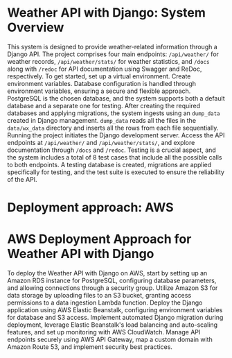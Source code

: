 # Weather API with Django: System Overview
This system is designed to provide weather-related information through a Django API. The project comprises four main endpoints: `/api/weather/` for weather records, `/api/weather/stats/` for weather statistics, and `/docs` along with `/redoc` for API documentation using Swagger and ReDoc, respectively.
To get started, set up a virtual environment. Create environment variables. Database configuration is handled through environment variables, ensuring a secure and flexible approach. PostgreSQL is the chosen database, and the system supports both a default database and a separate one for testing.
After creating the required databases and applying migrations, the system ingests using an `dump_data` created in Django management. `dump_data` reads all the files in the `data/wx_data` directory and inserts all the rows from each file sequentially. Running the project initiates the Django development server. Access the API endpoints at `/api/weather/` and `/api/weather/stats/`, and explore documentation through `/docs` and `/redoc`.
Testing is a crucial aspect, and the system includes a total of 8 test cases that include all the possible calls to both endpoints. A testing database is created, migrations are applied specifically for testing, and the test suite is executed to ensure the reliability of the API.

# Deployment approach: AWS
# AWS Deployment Approach for Weather API with Django
To deploy the Weather API with Django on AWS, start by setting up an Amazon RDS instance for PostgreSQL, configuring database parameters, and allowing connections through a security group. Utilize Amazon S3 for data storage by uploading files to an S3 bucket, granting access permissions to a data ingestion Lambda function. Deploy the Django application using AWS Elastic Beanstalk, configuring environment variables for database and S3 access. Implement automated Django migration during deployment, leverage Elastic Beanstalk's load balancing and auto-scaling features, and set up monitoring with AWS CloudWatch. Manage API endpoints securely using AWS API Gateway, map a custom domain with Amazon Route 53, and implement security best practices.